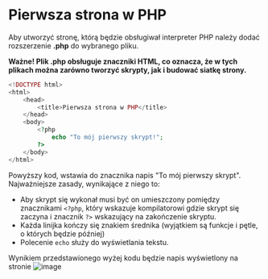 # Pierwsza strona w PHP
Aby utworzyć stronę, którą będzie obsługiwał interpreter PHP należy dodać rozszerzenie **.php** do wybranego pliku. 

**Ważne! Plik .php obsługuje znaczniki HTML, co oznacza, że w tych plikach można zarówno tworzyć skrypty, jak i budować siatkę strony.**

```php
<!DOCTYPE html>
<html>
    <head>
        <title>Pierwsza strona w PHP</title>
    </head>
    <body>
        <?php
            echo "To mój pierwszy skrypt!";
        ?>
    </body>
</html>
```

Powyższy kod, wstawia do znacznika <body> napis "To mój pierwszy skrypt". Najważniejsze zasady, wynikające z niego to:
- Aby skrypt się wykonał musi być on umieszczony pomiędzy znacznikami `<?php`, który wskazuje kompilatorowi gdzie skrypt się zaczyna i znacznik `?>` wskazujący na zakończenie skryptu.
- Każda linijka kończy się znakiem średnika (wyjątkiem są funkcje i pętle, o których będzie później) 
- Polecenie `echo` służy do wyświetlania tekstu.
    
Wynikiem przedstawionego wyżej kodu będzie napis wyświetlony na stronie
![image](https://user-images.githubusercontent.com/27357868/196879365-994233c2-8231-4aee-9abb-4496a88bbfac.png)
